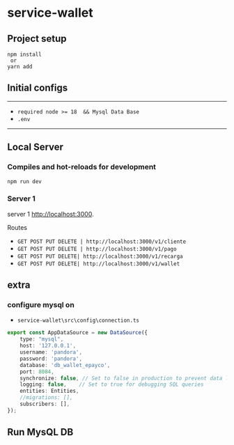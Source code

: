 # service-wallet

## Project setup
```
npm install
 or
yarn add
```
## Initial configs
 
---
- `required node >= 18  && Mysql Data Base`
- `.env`
---

## Local Server
### Compiles and hot-reloads for development
```
npm run dev
```

### Server 1
server 1 [http://localhost:3000](http://localhost:3000).

Routes
- `GET POST PUT DELETE | http://localhost:3000/v1/cliente`
- `GET POST PUT DELETE | http://localhost:3000/v1/pago`
- `GET POST PUT DELETE| http://localhost:3000/v1/recarga`
- `GET POST PUT DELETE| http://localhost:3000/v1/wallet`


## extra

### configure mysql on
- `service-wallet\src\config\connection.ts`
```ts
export const AppDataSource = new DataSource({
    type: "mysql",
    host: '127.0.0.1',
    username: 'pandora',
    password: 'pandora',
    database: 'db_wallet_epayco',
    port: 8084,
    synchronize: false, // Set to false in production to prevent data loss
    logging: false,    // Set to true for debugging SQL queries
    entities: Entities,
    //migrations: [],
    subscribers: [],
});

```
## Run MysQL DB
